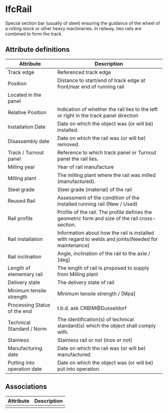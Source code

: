 IfcRail
=======
Special section bar (usually of steel) ensuring the guidance of the wheel of a
rolling stock or other heavy machineries. In railway, two rails are combined
to form the track.


Attribute definitions
---------------------
| Attribute                    | Description                                                                                         |
|------------------------------|-----------------------------------------------------------------------------------------------------|
| Track edge                   | Referenced track edge                                                                               |
| Position                     | Distance to start/end of track edge at front/rear end of running rail                               |
| Located in the panel         |                                                                                                     |
| Relative Position            | Indication of whether the rail lies to the left or right in the track panel direction               |
| Installation Date            | Date on which the object was (or will be) installed.                                                |
| Disassembly date             | Date on which the rail was (or will be) removed.                                                    |
| Track / Turnout panel        | Reference to which track panel or Turnout panel the rail lies.                                      |
| Milling year                 | Year of rail manufacture                                                                            |
| Milling plant                | The milling plant where the rail was milled (manufactured).                                         |
| Steel grade                  | Steel grade (material) of the rail                                                                  |
| Reused Rail                  | Assessment of the condition of the installed running rail (New / Used)                              |
| Rail profile                 | Profile of the rail. The profile defines the geometric form and size of the rail cross-section.     |
| Rail installation            | Information about how the rail is installed with regard to welds and joints(Needed for maintenance) |
| Rail inclination             | Angle, inclination of the rail to the axle / [deg]                                                  |
| Length of elementary rail    | The length of rail is proposed to supply from Milling plant                                         |
| Delivery state               | The delivery state of rail                                                                          |
| Minimum tensile strength     | Minimum tensile strength / [Mpa]                                                                    |
| Processing Status of the end | t.b.d. ask CRBIM@Dusseldorf                                                                         |
| Technical Standard / Norm    | The identification(s) of technical standard(s) which the object shall comply with.                  |
| Stainless                    | Stainless rail or not (inox or not)                                                                 |
| Manufacturing date           | Date on which the rail was (or will be) manufactured.                                               |
| Putting into operation date  | Date on which the object was (or will be) put into operation.                                       |

Associations
------------
| Attribute   | Description   |
|-------------|---------------|
|             |               |

